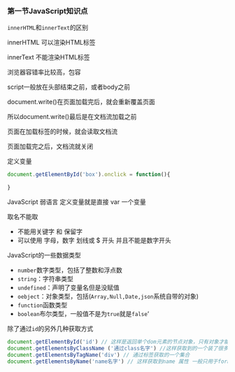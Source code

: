 ### 第一节JavaScript知识点

`innerHTML`和`innerText`的区别

innerHTML 可以渲染HTML标签

innerText 不能渲染HTML标签


浏览器容错率比较高，包容


script一般放在头部结束之前，或者body之前


document.write()在页面加载完后，就会重新覆盖页面

所以document.write()最后是在文档流加载之前

页面在加载标签的时候，就会读取文档流

页面加载完之后，文档流就关闭

定义变量



```javascript
document.getElementById('box').onclick = function(){
  
}
```





JavaScript 弱语言 定义变量就是直接 var  一个变量

取名不能取 

* 不能用关键字 和 保留字
* 可以使用 字母，数字  划线或 $ 开头 并且不能是数字开头



JavaScript的一些数据类型

- `number`数字类型，包括了整数和浮点数
- `string`：字符串类型
- `undefined`：声明了变量名但是没赋值
- `oebject`：对象类型，包括(`Array,Null,Date,json`系统自带的对象)
- `function`函数类型
- `boolean`布尔类型，一般值不是为`true`就是`false`‘




除了通过`id`的另外几种获取方式

```javascript
document.getElementById('id') // 这样是返回单个dom元素的节点对象，只有对象才能去点方法或属性
document.getElementsByClassName ('通过class名字') //这样获取到的一个装了很多苹果的篮子
document.getElementsByTagName('div') // 通过标签获取的一个集合
document.getElementsByName('name名字') // 这样获取到name 属性 一般只用于form表单的input
```








